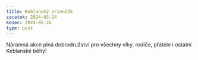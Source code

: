 ```yaml
---
title: Keblanský orienťák
zacatek: 2024-05-24
konec: 2024-05-26
type: post
---
```

N﻿áramná akce plná dobrodružství pro všechny vlky, rodiče, přátele i ostatní Keblanské běhy!